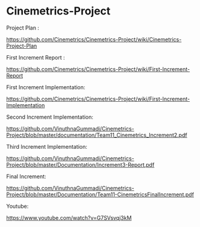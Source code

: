 # Cinemetrics-Project

Project Plan :

https://github.com/Cinemetrics/Cinemetrics-Project/wiki/Cinemetrics-Project-Plan

First Increment Report :

https://github.com/Cinemetrics/Cinemetrics-Project/wiki/First-Increment-Report

First Increment Implementation: 

https://github.com/Cinemetrics/Cinemetrics-Project/wiki/First-Increment-Implementation

Second Increment Implementation: 

https://github.com/VinuthnaGummadi/Cinemetrics-Project/blob/master/documentation/Team11_Cinemetrics_Increment2.pdf

Third Increment Implementation: 

https://github.com/VinuthnaGummadi/Cinemetrics-Project/blob/master/Documentation/Increment3-Report.pdf

Final Increment:

https://github.com/VinuthnaGummadi/Cinemetrics-Project/blob/master/Documentation/Team11-CinemetricsFinalIncrement.pdf

Youtube:

https://www.youtube.com/watch?v=G7SVsvqj3kM
